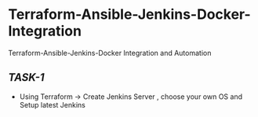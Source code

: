 # Terraform-Ansible-Jenkins-Docker-Integration
Terraform-Ansible-Jenkins-Docker Integration and Automation

## _TASK-1_ 
- Using Terraform -> Create Jenkins Server , choose your own OS and Setup latest Jenkins
